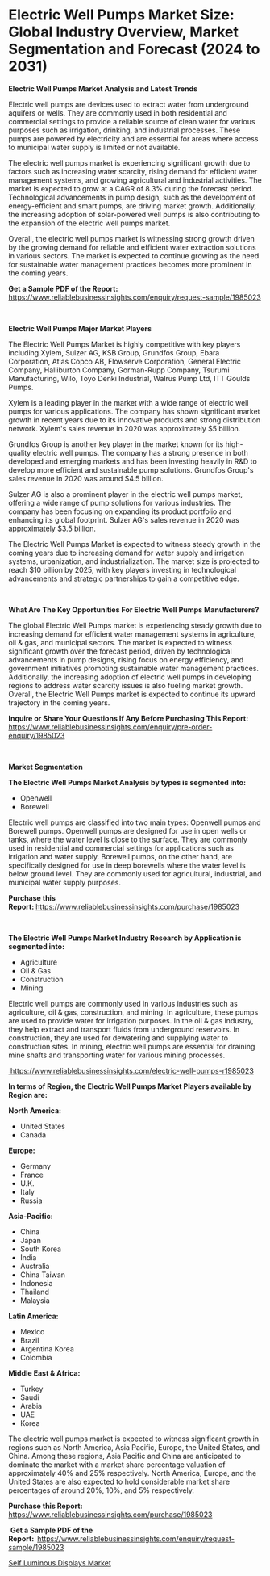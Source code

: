 <p><h1>Electric Well Pumps Market Size: Global Industry Overview, Market Segmentation and Forecast (2024 to 2031)</h1></p><p><strong>Electric Well Pumps Market Analysis and Latest Trends</strong></p>
<p><p>Electric well pumps are devices used to extract water from underground aquifers or wells. They are commonly used in both residential and commercial settings to provide a reliable source of clean water for various purposes such as irrigation, drinking, and industrial processes. These pumps are powered by electricity and are essential for areas where access to municipal water supply is limited or not available.</p><p>The electric well pumps market is experiencing significant growth due to factors such as increasing water scarcity, rising demand for efficient water management systems, and growing agricultural and industrial activities. The market is expected to grow at a CAGR of 8.3% during the forecast period. Technological advancements in pump design, such as the development of energy-efficient and smart pumps, are driving market growth. Additionally, the increasing adoption of solar-powered well pumps is also contributing to the expansion of the electric well pumps market.</p><p>Overall, the electric well pumps market is witnessing strong growth driven by the growing demand for reliable and efficient water extraction solutions in various sectors. The market is expected to continue growing as the need for sustainable water management practices becomes more prominent in the coming years.</p></p>
<p><strong>Get a Sample PDF of the Report:&nbsp;</strong> <a href="https://www.reliablebusinessinsights.com/enquiry/request-sample/1985023">https://www.reliablebusinessinsights.com/enquiry/request-sample/1985023</a></p>
<p>&nbsp;</p>
<p><strong>Electric Well Pumps Major Market Players</strong></p>
<p><p>The Electric Well Pumps Market is highly competitive with key players including Xylem, Sulzer AG, KSB Group, Grundfos Group, Ebara Corporation, Atlas Copco AB, Flowserve Corporation, General Electric Company, Halliburton Company, Gorman-Rupp Company, Tsurumi Manufacturing, Wilo, Toyo Denki Industrial, Walrus Pump Ltd, ITT Goulds Pumps. </p><p>Xylem is a leading player in the market with a wide range of electric well pumps for various applications. The company has shown significant market growth in recent years due to its innovative products and strong distribution network. Xylem's sales revenue in 2020 was approximately $5 billion. </p><p>Grundfos Group is another key player in the market known for its high-quality electric well pumps. The company has a strong presence in both developed and emerging markets and has been investing heavily in R&D to develop more efficient and sustainable pump solutions. Grundfos Group's sales revenue in 2020 was around $4.5 billion. </p><p>Sulzer AG is also a prominent player in the electric well pumps market, offering a wide range of pump solutions for various industries. The company has been focusing on expanding its product portfolio and enhancing its global footprint. Sulzer AG's sales revenue in 2020 was approximately $3.5 billion. </p><p>The Electric Well Pumps Market is expected to witness steady growth in the coming years due to increasing demand for water supply and irrigation systems, urbanization, and industrialization. The market size is projected to reach $10 billion by 2025, with key players investing in technological advancements and strategic partnerships to gain a competitive edge.</p></p>
<p>&nbsp;</p>
<p><strong>What Are The Key Opportunities For Electric Well Pumps Manufacturers?</strong></p>
<p><p>The global Electric Well Pumps market is experiencing steady growth due to increasing demand for efficient water management systems in agriculture, oil & gas, and municipal sectors. The market is expected to witness significant growth over the forecast period, driven by technological advancements in pump designs, rising focus on energy efficiency, and government initiatives promoting sustainable water management practices. Additionally, the increasing adoption of electric well pumps in developing regions to address water scarcity issues is also fueling market growth. Overall, the Electric Well Pumps market is expected to continue its upward trajectory in the coming years.</p></p>
<p><strong>Inquire or Share Your Questions If Any Before Purchasing This Report:</strong> <a href="https://www.reliablebusinessinsights.com/enquiry/pre-order-enquiry/1985023">https://www.reliablebusinessinsights.com/enquiry/pre-order-enquiry/1985023</a></p>
<p>&nbsp;</p>
<p><strong>Market Segmentation</strong></p>
<p><strong>The Electric Well Pumps Market Analysis by types is segmented into:</strong></p>
<p><ul><li>Openwell</li><li>Borewell</li></ul></p>
<p><p>Electric well pumps are classified into two main types: Openwell pumps and Borewell pumps. Openwell pumps are designed for use in open wells or tanks, where the water level is close to the surface. They are commonly used in residential and commercial settings for applications such as irrigation and water supply. Borewell pumps, on the other hand, are specifically designed for use in deep borewells where the water level is below ground level. They are commonly used for agricultural, industrial, and municipal water supply purposes.</p></p>
<p><strong>Purchase this Report:&nbsp;</strong><a href="https://www.reliablebusinessinsights.com/purchase/1985023">https://www.reliablebusinessinsights.com/purchase/1985023</a></p>
<p>&nbsp;</p>
<p><strong>The Electric Well Pumps Market Industry Research by Application is segmented into:</strong></p>
<p><ul><li>Agriculture</li><li>Oil & Gas</li><li>Construction</li><li>Mining</li></ul></p>
<p><p>Electric well pumps are commonly used in various industries such as agriculture, oil & gas, construction, and mining. In agriculture, these pumps are used to provide water for irrigation purposes. In the oil & gas industry, they help extract and transport fluids from underground reservoirs. In construction, they are used for dewatering and supplying water to construction sites. In mining, electric well pumps are essential for draining mine shafts and transporting water for various mining processes.</p></p>
<p><a href="https://www.reliablebusinessinsights.com/electric-well-pumps-r1985023">&nbsp;https://www.reliablebusinessinsights.com/electric-well-pumps-r1985023</a></p>
<p><strong>In terms of Region, the Electric Well Pumps Market Players available by Region are:</strong></p>
<p>
    <p> <strong> North America: </strong>
        <ul>
            <li>United States</li>
            <li>Canada</li>
        </ul>
        </p> 
    <p> <strong> Europe: </strong>
        <ul>
            <li>Germany</li>
            <li>France</li>
            <li>U.K.</li>
            <li>Italy</li>
            <li>Russia</li>
        </ul>
        </p> 
    <p> <strong> Asia-Pacific: </strong>
        <ul>
            <li>China</li>
            <li>Japan</li>
            <li>South Korea</li>
            <li>India</li>
            <li>Australia</li>
            <li>China Taiwan</li>
            <li>Indonesia</li>
            <li>Thailand</li>
            <li>Malaysia</li>
        </ul>
        </p> 
    <p> <strong> Latin America: </strong>
        <ul>
            <li>Mexico</li>
            <li>Brazil</li>
            <li>Argentina Korea</li>
            <li>Colombia</li>
        </ul>
        </p> 
    <p> <strong> Middle East & Africa: </strong>
        <ul>
            <li>Turkey</li>
            <li>Saudi</li>
            <li>Arabia</li>
            <li>UAE</li>
            <li>Korea</li>
        </ul>
    </p>
    </p>
<p><p>The electric well pumps market is expected to witness significant growth in regions such as North America, Asia Pacific, Europe, the United States, and China. Among these regions, Asia Pacific and China are anticipated to dominate the market with a market share percentage valuation of approximately 40% and 25% respectively. North America, Europe, and the United States are also expected to hold considerable market share percentages of around 20%, 10%, and 5% respectively.</p></p>
<p><strong>Purchase this Report: </strong><a href="https://www.reliablebusinessinsights.com/purchase/1985023">https://www.reliablebusinessinsights.com/purchase/1985023</a></p>
<p>&nbsp;<strong>Get a Sample PDF of the Report:&nbsp;&nbsp;</strong><a href="https://www.reliablebusinessinsights.com/enquiry/request-sample/1985023">https://www.reliablebusinessinsights.com/enquiry/request-sample/1985023</a></p>
<p><strong></strong></p>
<p><p><a href="https://github.com/LarryPearsongXXfvf/Market-Research-Report-List-1/blob/main/self-luminous-displays-market.md">Self Luminous Displays Market</a></p></p>